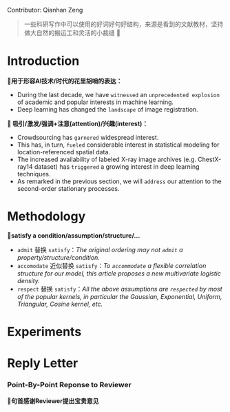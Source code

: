Contributor: Qianhan Zeng

> 一些科研写作中可以使用的好词好句好结构，来源是看到的文献教材，坚持做大自然的搬运工和灵活的小裁缝 🐶
# Introduction

**🚩用于形容AI技术/时代的花里胡哨的表达：**
- During the last decade, we have `witnessed` an `unprecedented explosion` of academic and popular interests in machine learning. 
- Deep learning has changed the `landscape` of image registration.
  

**🚩 吸引/激发/强调+注意(attention)/兴趣(interest)：**
- Crowdsourcing has `garnered` widespread interest.
- This has, in turn, `fueled` considerable interest in statistical modeling for location-referenced spatial data.
- The increased availability of labeled X-ray image archives (e.g. ChestX-ray14 dataset) has `triggered` a growing interest in deep learning techniques.
- As remarked in the previous section, we will `address` our attention to the second-order stationary processes. 
  





# Methodology

**🚩satisfy a condition/assumption/structure/...**
- `admit` 替换 `satisfy`：*The original ordering may not `admit` a property/structure/condition.*
- `accomodate` 近似替换 `satisfy`：*To `accommodate` a flexible correlation structure for our model, this article proposes a new multivariate logistic density.*
- `respect` 替换 `satisfy`：*All the above assumptions are `respected` by most of the popular kernels, in particular the Gaussian, Exponential, Uniform, Triangular, Cosine kernel, etc.*

# Experiments


# Reply Letter

### Point-By-Point Reponse to Reviewer

**🚩句首感谢Reviewer提出宝贵意见**